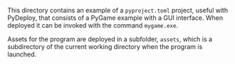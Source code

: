 This directory contains an example of a `pyproject.toml` project, useful with PyDeploy, that consists of a PyGame example with a GUI interface. When deployed it can be invoked with the command `mygame.exe`.

Assets for the program are deployed in a subfolder, `assets`, which is a subdirectory of the current working directory when the program is launched.